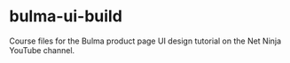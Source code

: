 # bulma-ui-build
Course files for the Bulma product page UI design tutorial on the Net Ninja YouTube channel.
